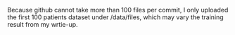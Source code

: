 Because github cannot take more than 100 files per commit, I only uploaded the first 100 patients dataset under /data/files, which may vary the training result from my wrtie-up.
